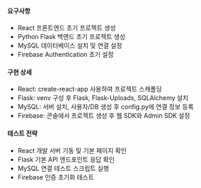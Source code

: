 #### 요구사항
- React 프론트엔드 초기 프로젝트 생성
- Python Flask 백엔드 초기 프로젝트 생성
- MySQL 데이터베이스 설치 및 연결 설정
- Firebase Authentication 초기 설정
#### 구현 상세
- React: create-react-app 사용하여 프로젝트 스캐폴딩
- Flask: venv 구성 후 Flask, Flask-Uploads, SQLAlchemy 설치
- MySQL: 서버 설치, 사용자/DB 생성 후 config.py에 연결 정보 등록
- Firebase: 콘솔에서 프로젝트 생성 후 웹 SDK와 Admin SDK 설정
#### 테스트 전략
- React 개발 서버 기동 및 기본 페이지 확인
- Flask 기본 API 엔드포인트 응답 확인
- MySQL 연결 테스트 스크립트 실행
- Firebase 인증 초기화 테스트